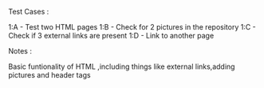 Test Cases :

1:A - Test two HTML pages
1:B - Check for 2 pictures in the repository
1:C - Check if 3 external links are present
1:D - Link to another page

Notes :

Basic funtionality of HTML ,including things like external links,adding pictures and header tags

